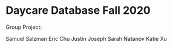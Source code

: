 # Daycare Database Fall 2020

Group Project:

Samuel Salzman 
Eric Chu 
Justin Joseph 
Sarah Natanov 
Katie Xu 






